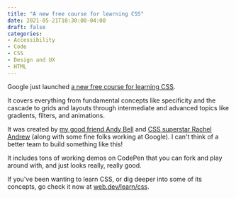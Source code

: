 ```yaml
---
title: "A new free course for learning CSS"
date: 2021-05-21T10:30:00-04:00
draft: false
categories:
- Accessibility
- Code
- CSS
- Design and UX
- HTML
---
```


Google just launched [a new free course for learning CSS](https://web.dev/learn/css/).

It covers everything from fundamental concepts like specificity and the cascade to grids and layouts through intermediate and advanced topics like gradients, filters, and animations.

It was created by [my good friend Andy Bell](https://piccalil.li/) and [CSS superstar Rachel Andrew](https://www.rachelandrew.co.uk/) (along with some fine folks working at Google). I can't think of a better team to build something like this!

It includes tons of working demos on CodePen that you can fork and play around with, and just looks really, really good.

If you've been wanting to learn CSS, or dig deeper into some of its concepts, go check it now at [web.dev/learn/css](https://web.dev/learn/css/).